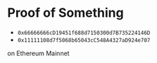 # Proof of Something

- `0x66666666cD19451f688d7150300d7B735224146D`
- `0x11111108d7f5068b65043cC548A4327aD924e707`

on Ethereum Mainnet